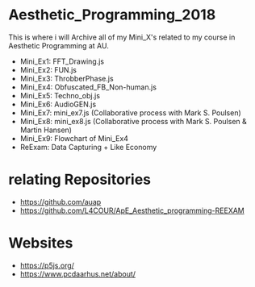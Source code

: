 # Aesthetic_Programming_2018
This is where i will Archive all of my Mini_X's related to my course in Aesthetic Programming at AU.

- Mini_Ex1: FFT_Drawing.js
- Mini_Ex2: FUN.js
- Mini_Ex3: ThrobberPhase.js
- Mini_Ex4: Obfuscated_FB_Non-human.js
- Mini_Ex5: Techno_obj.js
- Mini_Ex6: AudioGEN.js
- Mini_Ex7: mini_ex7.js (Collaborative process with Mark S. Poulsen)
- Mini_Ex8: mini_ex8.js (Collaborative process with Mark S. Poulsen & Martin Hansen)
- Mini_Ex9: Flowchart of Mini_Ex4
- ReExam: Data Capturing + Like Economy

# relating Repositories
- https://github.com/auap
- https://github.com/L4COUR/ApE_Aesthetic_programming-REEXAM

# Websites
- https://p5js.org/
- https://www.pcdaarhus.net/about/

